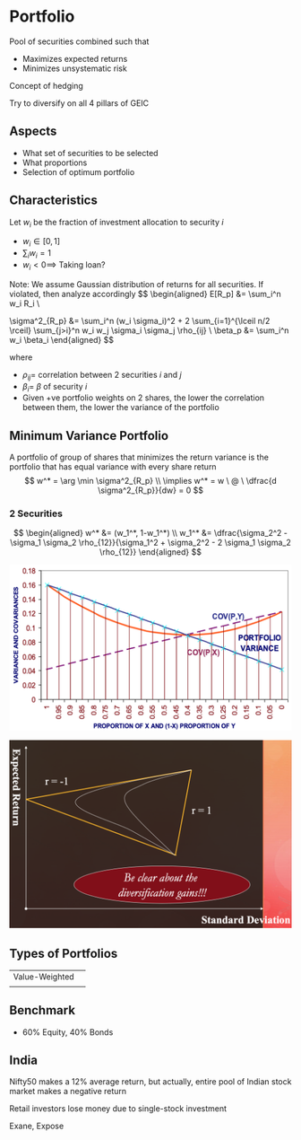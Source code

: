 # Portfolio

Pool of securities combined such that

- Maximizes expected returns
- Minimizes unsystematic risk

Concept of hedging

Try to diversify on all 4 pillars of GEIC

## Aspects

- What set of securities to be selected
- What proportions
- Selection of optimum portfolio

## Characteristics

Let $w_i$ be the fraction of investment allocation to security $i$

- $w_i \in [0, 1]$
- $\sum_i w_i = 1$
- $w_i<0 \implies$ Taking loan?

Note: We assume Gaussian distribution of returns for all securities. If violated, then analyze accordingly
$$
\begin{aligned}
E[R_p] &=
\sum_i^n w_i R_i \\

\sigma^2_{R_p} &=
\sum_i^n (w_i \sigma_i)^2 + 2 \sum_{i=1}^{\lceil n/2 \rceil}
\sum_{j>i}^n
w_i w_j \sigma_i \sigma_j \rho_{ij} \\
\beta_p &= \sum_i^n w_i \beta_i
\end{aligned}
$$

where

- $\rho_{ij} =$ correlation between 2 securities $i$ and $j$
- $\beta_i =$ $\beta$ of security $i$
- Given +ve portfolio weights on 2 shares, the lower the correlation between them, the lower the variance of the portfolio

## Minimum Variance Portfolio

A portfolio of group of shares that minimizes the return variance is the portfolio that has equal variance with every share return
$$
w^* = \arg \min \sigma^2_{R_p} \\
\implies w^* = w  \ @  \ \dfrac{d \sigma^2_{R_p}}{dw} = 0
$$

### 2 Securities

$$
\begin{aligned}
w^* &= (w_1^*, 1-w_1^*) \\
w_1^* &= \dfrac{\sigma_2^2 - \sigma_1 \sigma_2 \rho_{12}}{\sigma_1^2 + \sigma_2^2 - 2 \sigma_1 \sigma_2 \rho_{12}}
\end{aligned}
$$

![image-20240530155412932](assets/image-20240530155412932.png)

![image-20240530155927706](assets/image-20240530155927706.png)

## Types of Portfolios

|                |      |
| -------------- | ---- |
| Value-Weighted |      |
|                |      |

## Benchmark

- 60% Equity, 40% Bonds

## India

Nifty50 makes a 12% average return, but actually, entire pool of Indian stock market makes a negative return

Retail investors lose money due to single-stock investment

Exane, Expose

